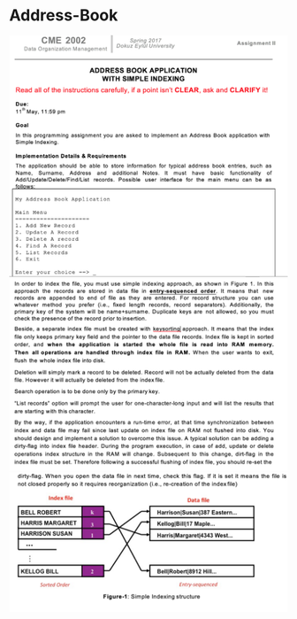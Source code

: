 # Address-Book

![Alt text](readme/1.png?raw=true "1")
![Alt text](readme/2.png?raw=true "2")
![Alt text](readme/3.png?raw=true "3")
